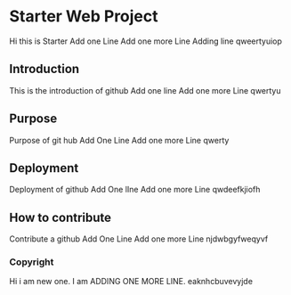 # Starter Web Project
Hi this is Starter
Add one Line
Add one more Line
Adding line qweertyuiop
## Introduction
This is the introduction of github
Add one line
Add one more Line
qwertyu
## Purpose
Purpose of git hub
Add One Line
Add one more Line
qwerty
## Deployment
Deployment of github
Add One lIne
Add one more Line
qwdeefkjiofh
## How to contribute
Contribute a github
Add One Line
Add one more Line
njdwbgyfweqyvf
### Copyright
Hi i am new one.
I am ADDING ONE MORE LINE.
eaknhcbuvevyjde
